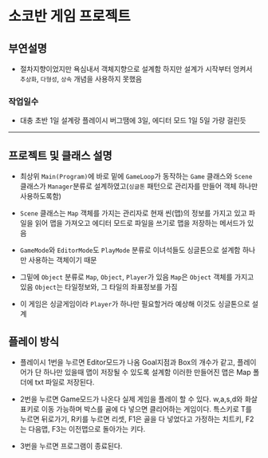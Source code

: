 # 소코반 게임 프로젝트

## <strong>부연설명</strong>
- 절차지향이었지만
욕심내서 객체지향으로 설계함
하지만 설계가 시작부터 엉켜서 `추상화`, `다형성`, `상속`
개념을 사용하지 못했음

### <strong>작업일수</strong>
- 대충 초반 1일 
설계랑 플레이시 버그땜에 3일, 에디터 모드 1일
5일 가량 걸린듯

<hr>

## <strong>프로젝트 및 클래스 설명</strong>
- 최상위 `Main(Program)`에 바로 밑에
`GameLoop`가 동작하는 `Game` 클래스와 `Scene` 클래스가 `Manager`분류로
설계하였고(`싱글톤` 패턴으로 관리자를 만들어 객체 하나만 사용하도록함)

- `Scene` 클래스는 `Map` 객체를 가지는 관리자로
현재 씬(맵)의 정보를 가지고 있고 파일을 읽어 맵을 가져오고
에디터 모드로 파일을 쓰기로 맵을 저장하는 메서드가 있음

- `GameMode`와 `EditorMode`도 `PlayMode` 분류로 이녀석들도 싱글톤으로 설계함
하나만 사용하는 객체이기 때문

- 그밑에 `Object` 분류로 `Map`, `Object`, `Player`가 있음 `Map`은 `Object` 객체를 가지고있음
`Object`는 타일정보와, 그 타일의 좌표정보를 가짐

- 이 게임은 싱글게임이라 `Player`가 하나만 필요할거라 예상해 이것도 싱글톤으로 설계

## <strong>플레이 방식</strong>
- 플레이시 1번을 누르면 Editor모드가 나옴 Goal지점과 Box의 개수가 같고,
플레이어가 단 하나만 있을때 맵이 저장될 수 있도록 설계함 이러한 만들어진 맵은
Map 폴더에 txt 파일로 저장된다.

- 2번을 누르면 Game모드가 나온다 실제 게임을 플레이 할 수 있다.
w,a,s,d와 화살표키로 이동 가능하며 박스를 골에 다 넣으면 클리어하는 게임이다.
특스키로 T를 누르면 뒤로가기, R키를 누르면 리셋, F1은 골을 다 넣었다고 가정하는
치트키, F2는 다음맵, F3는 이전맵으로 돌아가는 키다.

- 3번을 누르면 프로그램이 종료된다.
